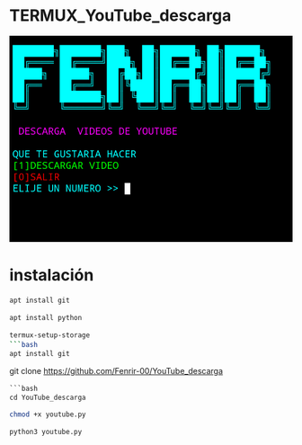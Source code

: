 # TERMUX_YouTube_descarga
![Screenshot](youtube.png)

# instalación
```bash
apt install git
```
```bash
apt install python
```
```bash
termux-setup-storage
```bash
apt install git
```
git clone https://github.com/Fenrir-00/YouTube_descarga
```
```bash
cd YouTube_descarga
```
```bash
chmod +x youtube.py
```
```bash
python3 youtube.py
```
